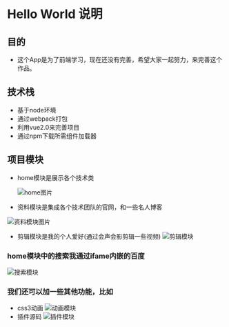 # Hello World 说明

## 目的

+ 这个App是为了前端学习，现在还没有完善，希望大家一起努力，来完善这个作品。

## 技术栈
+ 基于node环境
+ 通过webpack打包
+ 利用vue2.0来完善项目
+ 通过npm下载所需组件加载器
## 项目模块
+ home模块是展示各个技术类

  ![home图片](images/s1.jpg "Optional title")

+ 资料模块是集成各个技术团队的官网，和一些名人博客

 ![资料模块图片](images/s2.jpg "Optional title")

+ 剪辑模块是我的个人爱好(通过会声会影剪辑一些视频)
 ![剪辑模块](images/s4.jpg "Optional title")

### home模块中的搜索我通过ifame内嵌的百度
 ![搜索模块](images/s5.jpg "Optional title")

### 我们还可以加一些其他功能，比如
+ css3动画
 ![动画模块](images/s6.png "Optional title")
+ 插件源码
 ![插件模块](images/s7.jpg "Optional title")
